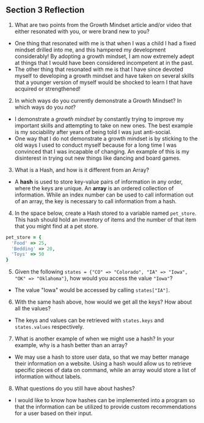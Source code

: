 ## Section 3 Reflection

1. What are two points from the Growth Mindset article and/or video that either resonated with you, or were brand new to you?
- One thing that resonated with me is that when I was a child I had a fixed mindset drilled into me, and this hampered my development considerably! By adopting a growth mindset, I am now extremely adept at things that I would have been considered incompetent at in the past.
- The other thing that resonated with me is that I have since devoted myself to developing a growth mindset and have taken on several skills that a younger version of myself would be shocked to learn I that have acquired or strengthened!

2. In which ways do you currently demonstrate a Growth Mindset? In which ways do you _not_?
- I demonstrate a *growth mindset* by constantly trying to improve my important skills and attempting to take on new ones. The best example is my sociability after years of being told I was just anti-social.
- One way that I do not demonstrate a growth mindset is by sticking to the old ways I used to conduct myself because for a long time I was convinced that I was incapable of changing. An example of this is my disinterest in trying out new things like dancing and board games.

3. What is a Hash, and how is it different from an Array?
- A **hash** is used to store key-value pairs of information in any order, where the keys are unique. An **array** is an ordered collection of information. While an index number can be used to call information out of an array, the key is necessary to call information from a hash.

4. In the space below, create a Hash stored to a variable named `pet_store`.  This hash should hold an inventory of items and the number of that item that you might find at a pet store.
```rb
pet_store = {
  'Food' => 25,
  'Bedding' => 20,
  'Toys' => 50
}
```

5. Given the following `states = {"CO" => "Colorado", "IA" => "Iowa", "OK" => "Oklahoma"}`, how would you access the value `"Iowa"`?
- The value "Iowa" would be accessed by calling `states["IA"]`.

6. With the same hash above, how would we get all the keys?  How about all the values?
- The keys and values can be retrieved with `states.keys` and `states.values` respectively.

7. What is another example of when we might use a hash?  In your example, why is a hash better than an array?
- We may use a hash to store user data, so that we may better manage their information on a website. Using a hash would allow us to retrieve specific pieces of data on command, while an array would store a list of information without labels.

8. What questions do you still have about hashes?
- I would like to know how hashes can be implemented into a program so that the information can be utilized to provide custom recommendations for a user based on their input.

